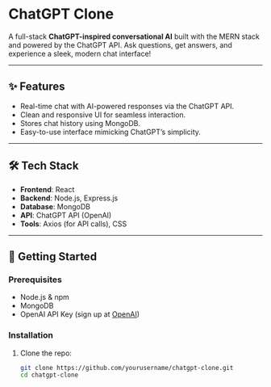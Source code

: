 # ChatGPT Clone

A full-stack **ChatGPT-inspired conversational AI** built with the MERN stack and powered by the ChatGPT API. Ask questions, get answers, and experience a sleek, modern chat interface!

---

## ✨ Features

- Real-time chat with AI-powered responses via the ChatGPT API.
- Clean and responsive UI for seamless interaction.
- Stores chat history using MongoDB.
- Easy-to-use interface mimicking ChatGPT’s simplicity.

---

## 🛠️ Tech Stack

- **Frontend**: React
- **Backend**: Node.js, Express.js
- **Database**: MongoDB
- **API**: ChatGPT API (OpenAI)
- **Tools**: Axios (for API calls), CSS 

---

## 🚀 Getting Started

### Prerequisites
- Node.js & npm
- MongoDB
- OpenAI API Key (sign up at [OpenAI](https://platform.openai.com/))

### Installation
1. Clone the repo:
   ```bash
   git clone https://github.com/yourusername/chatgpt-clone.git
   cd chatgpt-clone
